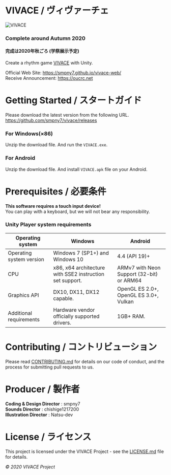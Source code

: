 # VIVACE / ヴィヴァーチェ

![VIVACE](https://raw.githubusercontent.com/smpny7/vivace/master/screenshot.jpg)

### Complete around Autumn 2020
#### 完成は2020年秋ごろ (学祭展示予定)
Create a rhythm game [VIVACE](https://smpny7.github.io/vivace-web/) with Unity.<br />

Official Web Site: <https://smpny7.github.io/vivace-web/><br />
Receive Announcement: <https://oucrc.net>


# Getting Started / スタートガイド

Please download the latest version from the following URL.<br />
<https://github.com/smpny7/vivace/releases>

### For Windows(×86)
Unzip the download file.
And run the `VIVACE.exe`.

### For Android
Unzip the download file.
And install `VIVACE.apk` file on your Android.


# Prerequisites / 必要条件

**This software requires a touch input device!**<br />
You can play with a keyboard, but we will not bear any responsibility.


### Unity Player system requirements
|  Operating system  |  Windows  |  Android  |
| ---- | ---- | ---- |
|  Operating system version  |  Windows 7 (SP1+) and Windows 10  |  4.4 (API 19)+  |
|  CPU  |  x86, x64 architecture with SSE2 instruction set support.  |  ARMv7 with Neon Support (32-bit) or ARM64  |
|  Graphics API  |  DX10, DX11, DX12 capable.  |  OpenGL ES 2.0+, OpenGL ES 3.0+, Vulkan  |
|  Additional requirements  |  Hardware vendor officially supported drivers.  |  1GB+ RAM.  |


# Contributing / コントリビューション

Please read [CONTRIBUTING.md](https://github.com/smpny7/vivace/blob/master/CONTRIBUTION.md) for details on our code of conduct, and the process for submitting pull requests to us.


# Producer / 製作者

**Coding & Design Director** : smpny7<br />
**Sounds Director** : chishige1217200<br />
**Illustration Director** : Natsu-dev<br />


# License / ライセンス

This project is licensed under the VIVACE Project - see the [LICENSE.md](https://github.com/smpny7/vivace/blob/master/LICENCE) file for details.

*©︎ 2020 VIVACE Project*
